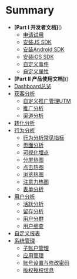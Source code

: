 # Summary

* **[Part I 开发者文档]**()
    * [申请试用](开发者文档/申请试用.md)
    * [安装JS SDK](开发者文档/安装JSSDK.md)
    * [安装Android SDK](开发者文档/安装AndroidSDK.md)
    * [安装iOS SDK](开发者文档/安装iOSSDK.md)
    * [自定义事件](开发者文档/自定义事件.md)
    * [自定义属性](开发者文档/自定义属性.md)
* **[Part Ⅱ 产品使用文档]**()    
* [Dashboard总览](Dashboard总览/Dashboard.md)
* [获客分析]()
    * [自定义推广管理UTM](获客分析/自定义推广管理UTM.md)
    * [推广分析](获客分析/推广分析.md)
    * [渠道分析](获客分析/渠道分析.md)
* [转化分析](转化分析/漏斗分析.md)
* [行为分析]()
    * [行为分析常见指标](行为分析/行为分析常见指标.md)
    * [页面分析](行为分析/页面分析.md)
    * [可视化埋点](行为分析/可视化埋点.md)
    * [分屏热图](行为分析/分屏热图.md)
    * [点击热图](行为分析/点击热图.md)
    * [浏览热图](行为分析/浏览热图.md)
    * [注意力热图](行为分析/注意力热图.md)
    * [表单分析](行为分析/表单分析.md)
* [用户分析]()
    * [活跃分析](用户分析/活跃分析.md)
    * [留存分析](用户分析/留存分析.md)
    * [用户分群](用户分析/用户分群.md)
    * [用户细查](用户分析/用户细查.md)
* [自定义报表](自定义报表/自定义报表分析.md)
* [系统管理]()
    * [子账户管理](系统管理/子账户管理.md)
    * [应用管理](系统管理/应用管理.md)
    * [账号设置与修改密码](系统管理/账号设置与修改密码.md)
    * [版权授权信息](系统管理/版权授权信息.md)  
    

